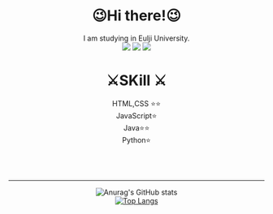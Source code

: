  <div align =center>
 <h1>😉Hi there!😉<br></h1>
  I am studying in Eulji University.<br>
<a href="" target="_blank"><img src="https://img.shields.io/badge/ Notion-000000?style=flat-square&logo=Notion&logoColor=white"/></a>
<a href="https://www.facebook.com/profile.php?id=100008112998558&mibextid=LQQJ4d" target="_blank"><img src="https://img.shields.io/badge/ Facebook-1877F2?style=flat-square&logo=Facebook&logoColor=white"/></a>
<a href="https://instagram.com/honghhmm?igshid=MmIzYWVlNDQ5Yg==" target="_blank"><img src="https://img.shields.io/badge/ Instagram-FF4D00?style=flat-square&logo=Instagram&logoColor=white"/></a>

<h1> ⚔️SKill ⚔️</h1>
 
 HTML,CSS ⭐⭐<br/>
 JavaScript⭐<br/>
 Java⭐⭐<br/>
 Python⭐<br/>
 <br><br><br><hr>

![Anurag's GitHub stats](https://github-readme-stats.vercel.app/api?username=HungryHyunmin&show_icons=true&theme=cobalt)  
[![Top Langs](https://github-readme-stats.vercel.app/api/top-langs/?username=HungryHyunmin&langs_count=8)](https://github.com/깃HungryHyunmin/github-readme-stats)
</div>
